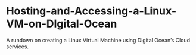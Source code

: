 # Hosting-and-Accessing-a-Linux-VM-on-DIgital-Ocean
A rundown on creating a Linux Virtual Machine using Digital Ocean’s Cloud services.
